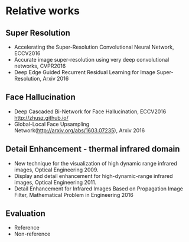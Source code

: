 

# Relative works


## Super Resolution

- Accelerating the Super-Resolution Convolutional Neural Network, ECCV2016
- Accurate image super-resolution using very deep convolutional networks, CVPR2016
- Deep Edge Guided Recurrent Residual Learning for Image Super-Resolution, Arxiv 2016


## Face Hallucination

- Deep Cascaded Bi-Network for Face Hallucination, ECCV2016 
  http://zhusz.github.io/
- Global-Local Face Upsampling Network(http://arxiv.org/abs/1603.07235), Arxiv 2016


## Detail Enhancement - thermal infrared domain

- New technique for the visualization of high dynamic range infrared images, Optical Engineering 2009.
- Display and detail enhancement for high-dynamic-range infrared images, Optical Engineering 2011.
- Detail Enhancement for Infrared Images Based on Propagation Image Filter, Mathematical Problem in Engineering 2016


## Evaluation

- Reference
- Non-reference

